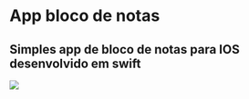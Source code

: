 # App bloco de notas 
## Simples app de bloco de notas para IOS desenvolvido em swift


![](1.gif)  

